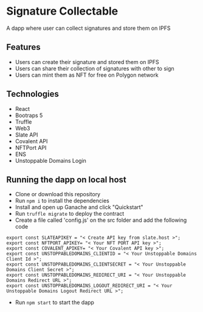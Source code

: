 # Signature Collectable
A dapp where user can collect signatures and store them on IPFS

## Features
- Users can create their signature and stored them on IPFS
- Users can share their collection of signatures with other to sign
- Users can mint them as NFT for free on Polygon network 

## Technologies
- React
- Bootraps 5
- Truffle
- Web3
- Slate API
- Covalent API
- NFTPort API
- ENS
- Unstoppable Domains Login

## Running the dapp on local host
- Clone or download this repository
- Run `npm i` to install the dependencies
- Install and open up Ganache and click "Quickstart"
- Run `truffle migrate` to deploy the contract
- Create a file called 'config.js' on the src folder and add the following code
```
export const SLATEAPIKEY = "< Create API key from slate.host >";
export const NFTPORT_APIKEY= "< Your NFT PORT API key >";
export const COVALENT_APIKEY= "< Your Covalent API key >";
export const UNSTOPPABLEDOMAINS_CLIENTID = "< Your Unstoppable Domains Client Id >";
export const UNSTOPPABLEDOMAINS_CLIENTSECRET = "< Your Unstoppable Domains Client Secret >";
export const UNSTOPPABLEDOMAINS_REDIRECT_URI = "< Your Unstoppable Domains Redirect URL >";
export const UNSTOPPABLEDOMAINS_LOGOUT_REDIRECT_URI = "< Your Unstoppable Domains Logout Redirect URL >";
```
- Run `npm start` to start the dapp